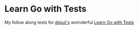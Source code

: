 # Learn Go with Tests

My follow along tests for [@quii's](https://x.com/quii) wornderful [Learn Go with Tests](https://quii.gitbook.io/learn-go-with-tests)
